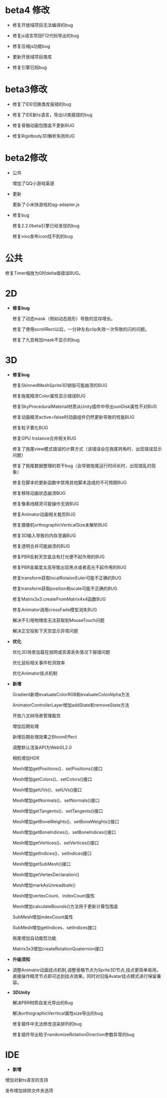 # beta4 修改

- 修复开放域项目无法编译的bug

- 修复js语言项目F12代码导出的bug

- 修复压缩js功能bug

- 更新开放域项目类库

- 修复引擎已知bug


# beta3修改

- 修复了IDE切换类库报错的bug

- 修复了IDE新ts语言，导出UI类报错的bug

- 修复骨骼动画包围盒不更新BUG

- 修复Rigidbody3D解析失败BUG


# beta2修改
- 公共
   
   增加了QQ小游戏渠道

- 更新

   更新了小米快游戏的qg-adapter.js

- 修复bug
   
   修复2.2.0beta引擎已经发现的bug

   修复vivo发布icon找不到的bug

# 公共
   修复Timer缩放为0时delta值错误BUG。

# 2D

- **修复bug**

   修复了动态mask（例如动态扇形）导致的显存增长。
   
   修复了使用scrollRect以后，一分钟左右clip失效一次导致的闪的问题。
   
   修复了九宫格加mask不显示的bug

# 3D

- **修复bug**

   修复SkinnedMeshSprite3D销毁可能崩溃的BUG

   修复拖尾精灵Color属性显示错误BUG

   修复SkyProceduralMaterial材质从Unity插件中导出sunDisk属性不对BUG

   修复动画精灵active=false时动画组件仍然更新导致的性能BUG

   修复粒子雾化BUG

   修复GPU Instance合并相关BUG

   修复了拖尾view模式错误的计算方式（该错误会在拖尾转角时，出现错误显示问题）

   修复了拖尾数据整理的若干bug（会导致拖尾运行时间长时，出现错乱的现象）

   修复在脚本的更新函数中禁用其他脚本造成的不可预期BUG

   修复移除动画状态崩溃BUG

   修复像素线精灵可能操作无效BUG

   修复Animator动画相关裁剪BUG

   修复摄像机orthographicVerticalSize未解析BUG

   修复3D输入导致的内存泄漏BUG

   修复透明合并可能崩溃的BUG

   修复PBR反射天空盒没有灯光便不起作用的BUG

   修复PBR金属度太高导致出现黑点或者高光不起作用的BUG

   修复transform获取localRotaionEuler可能不正确的BUG

   修复transform获取position和scale可能不正确的BUG

   修复Matrix3x3.createFromMatrix4x4函数BUG

   修复Animator调用crossFade模型消失BUG

   解决不引用物理库无法获取到MouseTouch问题

   解决正交投影下天空显示异常问题

- **优化**

   优化3D场景加载在弱网或资源丢失情况下报错问题

   优化鼠标相关事件检测效率

   优化Animator挂点机制

- **新增**

   Gradient新增evaluateColorRGB和evaluateColorAlpha方法

   AnimatorControllerLayer增加addState和removeState方法

   开放八叉树场景管理裁剪

   增加后期处理

   新增后期处理效果之BloomEffect

   调整默认渲染API为WebGL2.0

   相机增加HDR

   Mesh增加getPositions()、setPositions()接口

   Mesh增加getColors()、setColors()接口

   Mesh增加getUVs()、setUVs()接口

   Mesh增加getNormals()、setNormals()接口

   Mesh增加getTangents()、setTangents()接口

   Mesh增加getBoneWeights()、setBoneWeights()接口

   Mesh增加getBoneIndices()、setBoneIndices()接口

   Mesh增加getVertices()、setVertices()接口

   Mesh增加getIndices()、setIndices接口

   Mesh增加getSubMesh()接口

   Mesh增加getVertexDeclaration()

   Mesh增加markAsUnreadbale(）

   Mesh增加vertexCount、indexCount属性

   Mesh增加calculateBounds()方法用于更新计算包围盒
        
   SubMesh增加indexCount属性

   SubMesh增加getIndices、setIndices接口

   拖尾增加自动裁剪功能

   Matrix3x3增加createRotationQuaternion接口

- **升级须知**
- 
   调整Animator动画挂点机制,调整骨骼节点为Sprite3D节点,挂点更简单易用，直接操作精灵节点即可达到挂点效果。同时对旧版Avatar挂点模式进行保留兼容。

- **3DUnity**

   解决PBR材质自发光导出的Bug

   解决orthographicVerrtical属性size导出的bug

   修复插件中无法修改渲染排列的bug

   修复插件导出粒子randomizeRotationDirection参数异常的bug

# IDE

- **新增**

增加对新ts语言的支持

发布增加排除文件夹选项

  